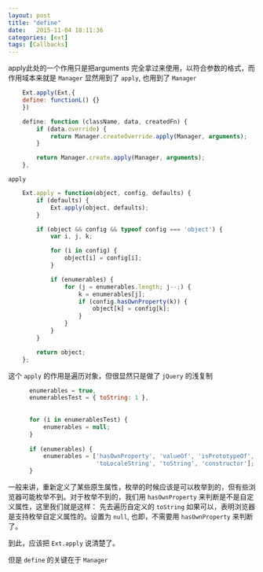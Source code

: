 ```yaml
---
layout: post
title: "define"
date:   2015-11-04 18:11:36
categories: [ext]
tags: [Callbacks]
---
```


apply此处的一个作用只是把arguments 完全拿过来使用，以符合参数的格式，而作用域本来就是 `Manager`
显然用到了 `apply`, 也用到了 `Manager`

```js
	Ext.apply(Ext,{
	define: functionL() {}
	})
```

```js
	define: function (className, data, createdFn) {
		if (data.override) {
			return Manager.createOverride.apply(Manager, arguments);
		}

		return Manager.create.apply(Manager, arguments);
	},
```

`apply` 

```js
    Ext.apply = function(object, config, defaults) {
        if (defaults) {
            Ext.apply(object, defaults);
        }

        if (object && config && typeof config === 'object') {
            var i, j, k;

            for (i in config) {
                object[i] = config[i];
            }

            if (enumerables) {
                for (j = enumerables.length; j--;) {
                    k = enumerables[j];
                    if (config.hasOwnProperty(k)) {
                        object[k] = config[k];
                    }
                }
            }
        }

        return object;
    };
```

这个 `apply` 的作用是遍历对象，但很显然只是做了 `jQuery` 的浅复制 

```js
	  enumerables = true,
      enumerablesTest = { toString: 1 },
      
      
	  for (i in enumerablesTest) {
		  enumerables = null;
	  }
  
	  if (enumerables) {
		  enumerables = ['hasOwnProperty', 'valueOf', 'isPrototypeOf', 'propertyIsEnumerable',
						 'toLocaleString', 'toString', 'constructor'];
	  }
```

一般来讲，重新定义了某些原生属性，枚举的时候应该是可以枚举到的，但有些浏览器可能枚举不到。对于枚举不到的，我们用 `hasOwnProperty` 来判断是不是自定义属性，这里我们就是这样： 先去遍历自定义的 `toString` 如果可以，表明浏览器是支持枚举自定义属性的。设置为 `null`, 也即，不需要用 `hasOwnProperty` 来判断了。

到此，应该把 `Ext.apply` 说清楚了。

但是 `define` 的关键在于 `Manager`

